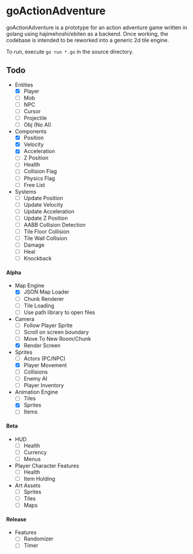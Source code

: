 # goActionAdventure

goActionAdventure is a prototype for an action adventure game written in golang using hajimehoshi/ebiten as a backend. Once working, the codebase is intended to be reworked into a generic 2d tile engine.

To run, execute `go run *.go` in the source directory.

## Todo

* Entities
    - [x] Player
    - [ ] Mob
    - [ ] NPC
    - [ ] Cursor
    - [ ] Projectile
    - [ ] Obj (No AI)
* Components
    - [x] Position
    - [x] Velocity
    - [x] Acceleration
    - [ ] Z Position
    - [ ] Health
    - [ ] Collision Flag
    - [ ] Physics Flag
    - [ ] Free List
* Systems
    - [ ] Update Position
    - [ ] Update Velocity
    - [ ] Update Acceleration
    - [ ] Update Z Position
    - [ ] AABB Collision Detection
    - [ ] Tile Floor Collision
    - [ ] Tile Wall Collision
    - [ ] Damage
    - [ ] Heal
    - [ ] Knockback
#### Alpha
* Map Engine
    - [x] JSON Map Loader
    - [ ] Chunk Renderer
    - [ ] Tile Loading
    - [ ] Use path library to open files
* Camera
    - [ ] Follow Player Sprite
    - [ ] Scroll on screen boundary
    - [ ] Move To New Room/Chunk
    - [x] Render Screen
* Sprites
    - [ ] Actors (PC/NPC)
    - [x] Player Movement
    - [ ] Collisions
    - [ ] Enemy AI
    - [ ] Player Inventory
* Animation Engine
    - [ ] Tiles
    - [x] Sprites
    - [ ] Items
#### Beta
* HUD
    - [ ] Health
    - [ ] Currency
    - [ ] Menus

* Player Character Features 
    - [ ] Health
    - [ ] Item Holding
* Art Assets
    - [ ] Sprites
    - [ ] Tiles 
    - [ ] Maps
#### Release
* Features
    - [ ] Randomizer
    - [ ] Timer
